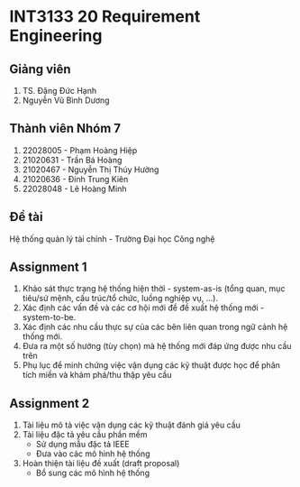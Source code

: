 # INT3133 20 Requirement Engineering

## Giảng viên
1. TS. Đặng Đức Hạnh
2. Nguyễn Vũ Bình Dương

## Thành viên Nhóm 7
1. 22028005	- Phạm Hoàng Hiệp
2. 21020631	- Trần Bá Hoàng
3. 21020467	- Nguyễn Thị Thúy Hường
4. 21020636	- Đinh Trung Kiên
5. 22028048	- Lê Hoàng Minh

## Đề tài
Hệ thống quản lý tài chính - Trường Đại học Công nghệ 

## Assignment 1
1. Khảo sát thực trạng hệ thống hiện thời - system-as-is (tổng quan, mục tiêu/sứ mệnh, cấu trúc/tổ chức, luồng nghiệp vụ, ...).
2. Xác định các vấn đề và các cơ hội mới để đề xuất hệ thống mới - system-to-be.
3. Xác định các nhu cầu thực sự của các bên liên quan trong ngữ cảnh hệ thống mới.
4. Đưa ra một số hướng (tùy chọn) mà hệ thống mới đáp ứng được nhu cầu trên
5. Phụ lục để minh chứng việc vận dụng các kỹ thuật được học để phân tích miền và khám phá/thu thập yêu cầu

## Assignment 2
1. Tài liệu mô tả việc vận dụng các kỹ thuật đánh giá yêu cầu
2. Tài liệu đặc tả yêu cầu phần mềm 
    - Sử dụng mẫu đặc tả IEEE
    - Đưa vào các mô hình hệ thống
3. Hoàn thiện tài liệu đề xuất (draft proposal)
    - Bổ sung các mô hình hệ thống 
